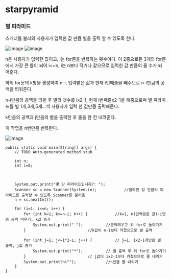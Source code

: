 # starpyramid

### 별 피라미드

스캐너를 불러와 사용자가 입력한 값 만큼 별을 출력 할 수 있도록 한다.

![image](https://user-images.githubusercontent.com/114748816/224215903-e2a0c910-1569-43e9-a7f4-feb738120ab1.png)
![image](https://user-images.githubusercontent.com/114748816/224215925-8f772d91-ae8e-4bfc-ac4e-77f89da084d5.png)


n은 사용자가 입력한 값이고, i는 for문을 반복하는 횟수이다. 이 2중으로된 3개의 for문에서 가장 큰 틀이 되어 i<=n, i는 n보다 작거나 같으므로 입력한 값 만큼의 줄 수가 되어준다.

하위 for문의 k방을 생성하여 n-i, 입력받은 값과 현재 i번째줄을 빼주므로 n-i만큼의 공백을 띄워준다.

n-i만큼의 공백을 띄운 후 별의 갯수를 ix2-1, 현재 i번째줄x2-1을 해줌으로써 별 피라미드를 별 1개,3개,5개...씩 사용자가 입력 한 값만큼 출력해준다.

k만큼의 공백과 j만큼의 별을 출력한 후 줄을 한 칸 내려준다.

이 작업을 n번만큼 반복한다.

![image](https://user-images.githubusercontent.com/114748816/224201165-549a7511-dc4e-4481-98a4-7e93e93aa1e1.png)

	public static void main(String[] args) {
		// TODO Auto-generated method stub
		
		int n;
		int i=0;
		
		
		
		System.out.print("몇 단 피라미드입니까?: ");
		Scanner sc = new Scanner(System.in);			//입력한 값 만큼의 피라미드를 출력할 수 있도록 Scanner를 불러옴
		n = sc.nextInt();			
		
		for (i=1; i<=n; i++) { 
			for (int k=1; k<=n-i; k++) { 			//k=1, n(입력받은 값)-i만큼 공백 띄우기, k값 증가
				System.out.print(" "); 			//공백띄우고 위 for로 돌아가기
			}	 		     			//k값이 n-i보다 커졌으므로 별 출력
			
			for (int j=1; j<=i*2-1; j++) {			// j=1, ix2-1개만큼 별 출력, j값 증가
				System.out.print("*"); 			// 별 출력 후 위 for로 돌아가기
			}			       			// j값이 ix2-1보다 커졌으므로 줄 내리기
			System.out.println(""); 			//n만큼 줄 내리기
		}
	}
